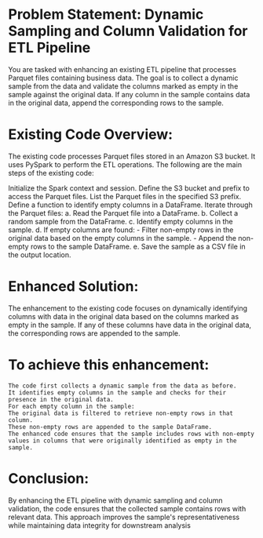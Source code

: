 # Problem Statement: Dynamic Sampling and Column Validation for ETL Pipeline
You are tasked with enhancing an existing ETL pipeline that processes Parquet files containing business data. The goal is to collect a dynamic sample from the data and validate the columns marked as empty in the sample against the original data. If any column in the sample contains data in the original data, append the corresponding rows to the sample.

# Existing Code Overview:
The existing code processes Parquet files stored in an Amazon S3 bucket. It uses PySpark to perform the ETL operations. The following are the main steps of the existing code:

Initialize the Spark context and session.
Define the S3 bucket and prefix to access the Parquet files.
List the Parquet files in the specified S3 prefix.
Define a function to identify empty columns in a DataFrame.
Iterate through the Parquet files:
    a. Read the Parquet file into a DataFrame.
    b. Collect a random sample from the DataFrame.
    c. Identify empty columns in the sample.
    d. If empty columns are found:
    - Filter non-empty rows in the original data based on the empty columns in the sample.
    - Append the non-empty rows to the sample DataFrame.
e. Save the sample as a CSV file in the output location.
# Enhanced Solution:
The enhancement to the existing code focuses on dynamically identifying columns with data in the original data based on the columns marked as empty in the sample. If any of these columns have data in the original data, the corresponding rows are appended to the sample.

# To achieve this enhancement:

    The code first collects a dynamic sample from the data as before.
    It identifies empty columns in the sample and checks for their presence in the original data.
    For each empty column in the sample:
    The original data is filtered to retrieve non-empty rows in that column.
    These non-empty rows are appended to the sample DataFrame.
    The enhanced code ensures that the sample includes rows with non-empty values in columns that were originally identified as empty in the sample.
# Conclusion:
By enhancing the ETL pipeline with dynamic sampling and column validation, the code ensures that the collected sample contains rows with relevant data. This approach improves the sample's representativeness while maintaining data integrity for downstream analysis